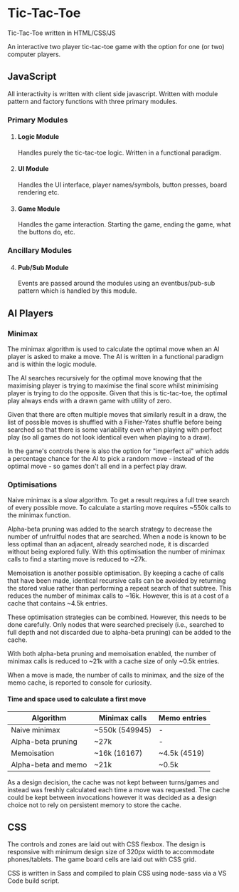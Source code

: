 # Tic-Tac-Toe

Tic-Tac-Toe written in HTML/CSS/JS

An interactive two player tic-tac-toe game with the option for one (or two) computer players.

## JavaScript
All interactivity is written with client side javascript. Written with module pattern and factory functions with three primary modules.
### Primary Modules
1. #### Logic Module
    Handles purely the tic-tac-toe logic. Written in a functional paradigm.
2. #### UI Module
    Handles the UI interface, player names/symbols, button presses, board rendering etc.
3. #### Game Module
    Handles the game interaction. Starting the game, ending the game, what the buttons do, etc.

### Ancillary Modules
4. #### Pub/Sub Module
    Events are passed around the modules using an eventbus/pub-sub pattern which is handled by this module.

## AI Players
### Minimax
The minimax algorithm is used to calculate the optimal move when an AI player is asked to make a move. The AI is written in a functional paradigm and is within the logic module.

The AI searches recursively for the optimal move knowing that the maximising player is trying to maximise the final score whilst minimising player is trying to do the opposite. Given that this is tic-tac-toe, the optimal play always ends with a drawn game with utility of zero.

Given that there are often multiple moves that similarly result in a draw, the list of possible moves is shuffled with a Fisher-Yates shuffle before being searched so that there is some variability even when playing with perfect play (so all games do not look identical even when playing to a draw).

In the game's controls there is also the option for "imperfect ai" which adds a percentage chance for the AI to pick a random move - instead of the optimal move - so games don't all end in a perfect play draw.

### Optimisations
Naive minimax is a slow algorithm. To get a result requires a full tree search of every possible move. To calculate a starting move requires ~550k calls to the minimax function.

Alpha-beta pruning was added to the search strategy to decrease the number of unfruitful nodes that are searched. When a node is known to be less optimal than an adjacent, already searched node, it is discarded without being explored fully. With this optimisation the number of minimax calls to find a starting move is reduced to ~27k.

Memoisation is another possible optimisation. By keeping a cache of calls that have been made, identical recursive calls can be avoided by returning the stored value rather than performing a repeat search of that subtree. This reduces the number of minimax calls to ~16k. However, this is at a cost of a cache that contains ~4.5k entries.

These optimisation strategies can be combined. However, this needs to be done carefully. Only nodes that were searched precisely (i.e., searched to full depth and not discarded due to alpha-beta pruning) can be added to the cache.

With both alpha-beta pruning and memoisation enabled, the number of minimax calls is reduced to ~21k with a cache size of only ~0.5k entries.

When a move is made, the number of calls to minimax, and the size of the memo cache, is reported to console for curiosity.

#### Time and space used to calculate a first move
Algorithm | Minimax calls | Memo entries
----------|----------|----------
Naive minimax | ~550k (549945) | -
Alpha-beta pruning| ~27k | -
Memoisation | ~16k (16167) | ~4.5k (4519)
Alpha-beta and memo | ~21k | ~0.5k

As a design decision, the cache was not kept between turns/games and instead was freshly calculated each time a move was requested. The cache could be kept between invocations however it was decided as a design choice not to rely on persistent memory to store the cache.

## CSS
The controls and zones are laid out with CSS flexbox. The design is responsive with minimum design size of 320px width to accommodate phones/tablets. The game board cells are laid out with CSS grid.

CSS is written in Sass and compiled to plain CSS using node-sass via a VS Code build script.
